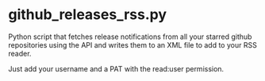 # github_releases_rss.py
Python script that fetches release notifications from all your starred github repositories using the API and writes them to an XML file to add to your RSS reader.

Just add your username and a PAT with the read:user permission.
